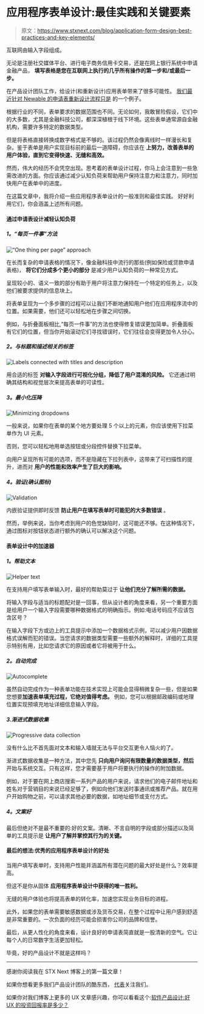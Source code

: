 # 应用程序表单设计:最佳实践和关键要素

> 原文：<https://www.stxnext.com/blog/application-form-design-best-practices-and-key-elements/>

 互联网由输入字段组成。

无论是注册社交媒体平台、进行电子商务信用卡交易，还是在网上银行系统中申请金融产品，  **填写表格是您在互联网上执行的几乎所有操作的第一步和/或最后一步。**

在产品设计团队工作，给设计(和重新设计)应用表单带来了很多可能性。 [我们最近针对 Newable 的申请表重新设计流程只是](https://www.behance.net/gallery/66551673/Fintech-Application-Form-Newable) 的一个例子。

根据行业的不同，表单要求的数据范围也不同。无论如何，我敢冒险假设，它们中的大多数，尤其是金融科技公司，都深深植根于线下环境。这些表单通常源自金融机构，需要许多特定的数据类型。

但是将表格直接转换成数字格式是不够的。该过程仍然会像离线时一样漫长和复杂。鉴于表单是用户实现目标前的最后一道障碍，你应该在  **上努力，改善表单的用户体验，直到它变得快速、无缝和高效。**

然而，伟大的经历不会凭空出现。思考着的表单设计过程，你马上会注意到一些急需改进的方面。你应该通过减少认知负荷来帮助用户保持注意力和注意力，同时加快用户在表单中的进度。

在这篇文章中，我将介绍一些应用程序表单设计的一般准则和最佳实践。 好好利用它们，你会涵盖上述所有问题。 

#### 通过申请表设计减轻认知负荷

##### **1。“每页一件事”方法**

![“One thing per page” approach](img/796e11b0c910eb1595b8e60e244bbee4.png)

在长而复杂的申请表格的情况下，像金融科技中流行的那些(例如保险或贷款申请表格)，  **将它们分成多个更小的部分** 是减少用户认知负荷的一种常见方式。

呈现较小的、语义一致的部分有助于用户将注意力保持在一个特定的任务上，以及他们被要求提供的信息块上。

将表单呈现为一个多步骤的过程可以让我们不断地通知用户他们在应用程序流中的位置。如果需要，他们还可以轻松地在步骤之间切换。

例如，与折叠面板相比,“每页一件事”的方法也使得修复错误更加简单。折叠面板有它们的位置，但当你开始滚动它们寻找错误时，它们往往会变得更加令人分心。

##### **2。与标题和描述相关的标签**

![Labels connected with titles and description](img/833c650302c043f230961c2a5e0a099d.png)

用合适的标签 **对输入字段进行可视化分组，降低了用户混淆的风险。** 它还通过明确其结构和视觉层次来提高表单的可读性。

##### **3。最小化压降**

![Minimizing dropdowns](img/de9a461c9ef0109438a6b58b18fab4f8.png)

一般来说，如果你在表单的某个地方要处理 5 个以上的元素，你应该使用下拉菜单作为 UI 元素。

否则，您可以轻松地用单选按钮或分段控件替换下拉菜单。

向用户呈现所有可能的选项，而不是隐藏在下拉列表中，这带来了可扫描性的提升，进而对  **用户的性能和效率产生了巨大的影响。**

##### **4。验证(确认图标)**

![Validation](img/600dd9692a9fc9a1c959ac3f1b78e40e.png)

内嵌验证提供即时反馈  **防止用户在填写表单时可能犯的大多数错误** 。

然而，举例来说，当你考虑到用户的色觉缺陷时，这可能还不够。在这种情况下，通过图标对按钮状态进行额外的确认可以解决这个问题。

#### 表单设计中的加速器

##### **1。帮助文本**

![Helper text](img/2a47ac68c937872a0b278876cc144d1e.png)

在支持用户填写表单输入时，最好的帮助莫过于 **让他们充分了解所需的数据。**

将输入字段与适当的标题配对是一回事，但从设计者的角度来看，另一个重要方面是给用户一个输入字段需要哪种数据格式的明确指示。例如:电话号码应不应该包含区号？

在输入字段下方或边上的工具提示中添加一个数据格式示例，可以减少用户因数据格式误解而犯的错误。当您请求的数据类型需要一些额外的解释时，详细的工具提示特别有用，比如您请求它的原因或者它将被用于什么。

##### **2。自动完成**

![Autocomplete](img/415819043661e559bfc4a7c682a9bcb5.png)

虽然自动完成作为一种表单功能在技术实现上可能会显得稍微复杂一些，但是如果您想要**加速表单填充过程，它绝对值得考虑。** 例如，您可以根据邮政编码或地理位置实现预填充地址详细信息输入字段。

##### 3.渐进式数据收集

![Progressive data collection](img/d166afd063a1931df4f3dcc84fe4ce44.png)

没有什么比不首先面对文本和输入墙就无法与平台交互更令人恼火的了。

渐进式数据收集是一种方法，其中您先  **只向用户询问有限数量的数据类型，然后** 开始与系统交互。只有这样，您才需要基于用户将要执行的操作的附加数据。

例如，对于要在网上商店搜索一系列产品的用户来说，请求他们的电子邮件地址和姓名对于营销目的来说已经足够了，例如向他们发送时事通讯或推荐产品。就在用户开始购物之前，可以请求其他必要的数据，如地址细节或支付方式。

##### **4。文案好**

最后但绝对不是最不重要的:好的文案。清晰、不言自明的字段或部分描述以及简单的工具提示是  **让用户了解并掌控其行为的关键。**

#### 最后的想法:优秀的应用程序表单设计的好处

当用户填写表单时，支持用户性能并涵盖所有潜在问题的最大好处是什么？效率提高。

但这不是你从固体  **应用程序表单设计中获得的唯一胜利。**

无缝的用户体验也将提高表单的转化率，加速您实现业务目标的进程。

此外，如果您的表单需要敏感数据或涉及货币交易，在整个过程中让用户感到舒适是非常重要的。一次负面的经历可能会损害你公司的品牌和信誉。

最后，从更人性化的角度来看，设计良好的申请表简直就是一股清新的空气。它让每个人的日常数字生活更加轻松。

毕竟，好的产品设计不就是这样吗？

* * *

感谢你阅读我在 STX Next 博客上的第一篇文章！

如果你想看更多我们产品设计团队的酷东西，  [代表](https://www.behance.net/STXNext)关注我们。

如果你对我们博客上更多的 UX 文章感兴趣，你可以看看这个:[软件产品设计:好 UX 的投资回报率是多少？](/stx-new-blog/software-product-design-roi-good-ux/)
